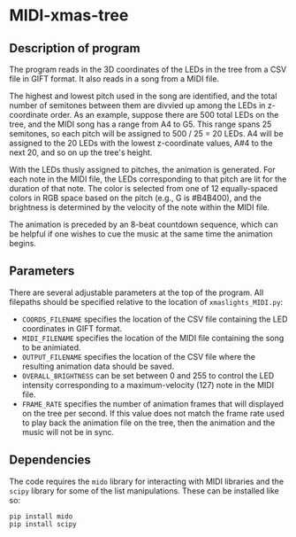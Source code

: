 # MIDI-xmas-tree

## Description of program

The program reads in the 3D coordinates of the LEDs in the tree from a CSV file in GIFT format. It also reads in a song from a MIDI file.

The highest and lowest pitch used in the song are identified, and the total number of semitones between them are divvied up among the LEDs in z-coordinate order. As an example, suppose there are 500 total LEDs on the tree, and the MIDI song has a range from A4 to G5. This range spans 25 semitones, so each pitch will be assigned to 500 / 25 = 20 LEDs. A4 will be assigned to the 20 LEDs with the lowest z-coordinate values, A#4 to the next 20, and so on up the tree's height.

With the LEDs thusly assigned to pitches, the animation is generated. For each note in the MIDI file, the LEDs corresponding to that pitch are lit for the duration of that note. The color is selected from one of 12 equally-spaced colors in RGB space based on the pitch (e.g., G is #B4B400), and the brightness is determined by the velocity of the note within the MIDI file.

The animation is preceded by an 8-beat countdown sequence, which can be helpful if one wishes to cue the music at the same time the animation begins.

## Parameters

There are several adjustable parameters at the top of the program. All filepaths should be specified relative to the location of `xmaslights_MIDI.py`:

* `COORDS_FILENAME` specifies the location of the CSV file containing the LED coordinates in GIFT format.
* `MIDI_FILENAME` specifies the location of the MIDI file containing the song to be animiated.
* `OUTPUT_FILENAME` specifies the location of the CSV file where the resulting animation data should be saved.
* `OVERALL_BRIGHTNESS` can be set between 0 and 255 to control the LED intensity corresponding to a maximum-velocity (127) note in the MIDI file.
* `FRAME_RATE` specifies the number of animation frames that will displayed on the tree per second. If this value does not match the frame rate used to play back the animation file on the tree, then the animation and the music will not be in sync.

## Dependencies

The code requires the `mido` library for interacting with MIDI libraries and the `scipy` library for some of the list manipulations. These can be installed like so:

    pip install mido
    pip install scipy
